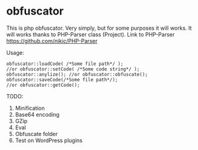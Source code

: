 # obfuscator
This is php obfuscator. Very simply, but for some purposes it will works.
It will works thanks to PHP-Parser class (Project).
Link to PHP-Parser https://github.com/nikic/PHP-Parser

Usage:
```
obfuscator::loadCode( /*Some file path*/ );
//or obfuscator::setCode( /*Some code string*/ );
obfuscator::anylize(); //or obfuscator::obfuscate();
obfuscator::saveCode(/*Some file path*/);
//or obfuscator::getCode();
```

TODO:
1. Minification
2. Base64 encoding
3. GZip
4. Eval
5. Obfuscate folder
6. Test on WordPress plugins
